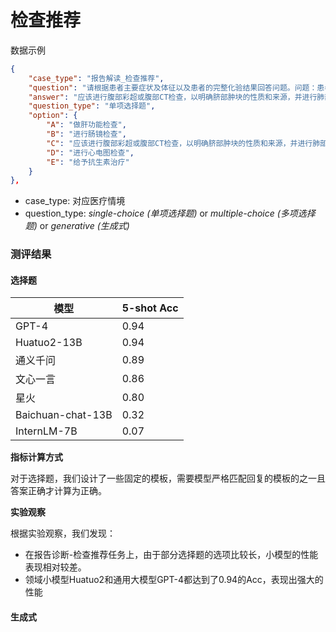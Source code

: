 # 检查推荐

数据示例

```json
{
    "case_type": "报告解读_检查推荐",
    "question": "请根据患者主要症状及体征以及患者的完整化验结果回答问题。问题：患者后续应该进行什么治疗或检查？ 输入：其中化验单中N代表正常值，空代表异常值。完整化验结果:天门冬氨酸氨基转移酶:N, 血清蛋白电泳_r:空, 血清白/球蛋白比:N, L-γ-谷氨酰基转移酶:N, 血清肌酐:N, 血清蛋白电泳_a2:N, 血清直接胆红素:N, 血清蛋白电泳_a1:N, 血清尿酸:N, 血清白蛋白:N, 血清尿素氮:N, 血清总胆红素:N, 血清蛋白电泳_B:N, 血清血糖:N, 血清总蛋白:N, 血清蛋白电泳_A:N, 血清丙氨酸氨基转移酶:空, 前白蛋白:N, 血清碱性磷酸酶:N, 胆汁酸:N, 血清球蛋白:N, 嗜酸性粒细胞:N, 嗜酸性粒细胞(绝对值):N, 单核细胞(绝对值):N, 红细胞平均血红蛋白浓度:N, 红细胞分布宽度-CV值:N, 嗜中性分叶核细胞:空, 血小板平均体积:N, 嗜碱性粒细胞(绝对值):N, 红细胞比容:N, 嗜中性粒细胞（绝对值）:空, 血小板体积分布宽度:N, 红细胞计数:N, 白细胞计数:N, 淋巴细胞:空, 大血小板比率:N, 红细胞平均体积:N, 血小板计数:N, 嗜碱性粒细胞:N, 单核细胞:N, 血红蛋白:N, 淋巴细胞(绝对值):N, 红细胞平均血红蛋白含量:N, 尿胆红素(BIL):N, 尿胆原(UBG):N, 尿亚硝酸盐(NIT):N, 尿蛋白(PRO):N, 尿酮体(KET):N, 白细胞(WBC):N, 尿白细胞酯酶(LEU):N, 红细胞(RBC):N, 未分类结晶(UNCX):N, 尿液颜色(COL):N, 真菌(BYST):N, 尿液透明度(CLA):N, 细菌(BACT):N, 尿血红蛋白(ERY):N, 黏液(MUCS):空, 尿常规检查:N, 白细胞团(WBCC):N, 尿比密(SG):N, 非鳞状上皮(NSE):N, 鳞状上皮(SQEP):空, 尿ｐＨ:N, 尿葡萄糖(GLU):N, 透明管形(HYAL):N, TRUST:阴性, HIV抗体:阴性, ＨＢｃＡｂ:N, ＨＢｓＡｇ:N, 抗ＨＡＶ－ＩｇＭ:N, ＨＢｓＡｂ:N, 抗－ＨＣＶ:N, ＨＢｅＡｇ:N, ＨＢｅＡｂ:N, INR:N, APTT(全自动):N, PT（全自动）:N\n性别:女\n年龄:45\n入院时主要症状及体征:1.主诉:发现脐区可复性肿块1月，曾患肺炎，持续咳嗽史。2.专科检查:下腹中部陈旧性手术疤痕，脐上触及大小约1cm*2cm大小肿物，质软，无压痛，可还纳。双肾区无扣压痛。\n特殊检查及重要会诊:\n: 选项如下 : A: 做肝功能检查 B: 进行肠镜检查 C:应该进行腹部彩超或腹部CT检查，以明确脐部肿块的性质和来源，并进行肺部CT检查以评估肺部情况。 D: 进行心电图检查 E: 给予抗生素治疗。请选择一个选项作为你的答案。正确答案是：",
    "answer": "应该进行腹部彩超或腹部CT检查，以明确脐部肿块的性质和来源，并进行肺部CT检查以评估肺部情况",
    "question_type": "单项选择题",
    "option": {
        "A": "做肝功能检查",
        "B": "进行肠镜检查",
        "C": "应该进行腹部彩超或腹部CT检查，以明确脐部肿块的性质和来源，并进行肺部CT检查以评估肺部情况",
        "D": "进行心电图检查",
        "E": "给予抗生素治疗"
    }
},
```
- case_type: 对应医疗情境
- question_type: *single-choice (单项选择题)* or *multiple-choice (多项选择题)* or *generative (生成式)*

### 测评结果
#### 选择题
| 模型| 5-shot Acc |
|------|------------|
|GPT-4|0.94|
|Huatuo2-13B|0.94|
|通义千问|0.89|
|文心一言|0.86|
|星火|0.80|
|Baichuan-chat-13B|0.32|
|InternLM-7B|0.07|

**指标计算方式**

对于选择题，我们设计了一些固定的模板，需要模型严格匹配回复的模板的之一且答案正确才计算为正确。

**实验观察**

根据实验观察，我们发现：
- 在报告诊断-检查推荐任务上，由于部分选择题的选项比较长，小模型的性能表现相对较差。
- 领域小模型Huatuo2和通用大模型GPT-4都达到了0.94的Acc，表现出强大的性能

#### 生成式
